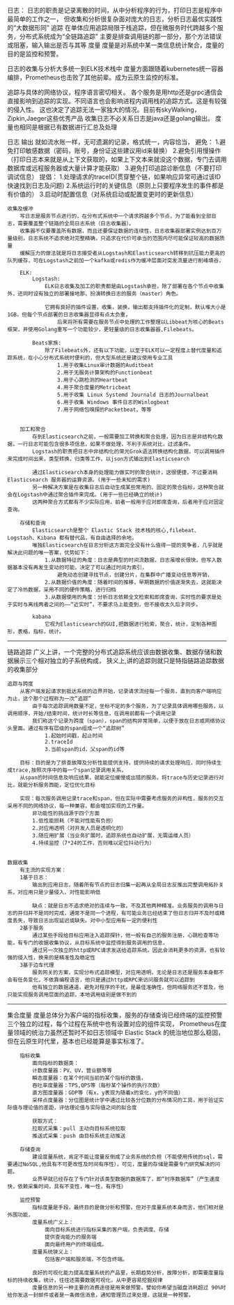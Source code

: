 日志：
    日志的职责是记录离散的时间，从中分析程序的行为，打印日志是程序中最简单的工作之一，
    但收集和分析很复杂面对庞大的日志，分析日志最优实践性的“大数据形同”
追踪
    在单体应用追踪局限于栈追踪，但在微服务时代跨越多个服务，分布式系统成为“全链路追踪”
    主要是排查调用链的那一部分，那个方法错误或阻塞，输入输出是否与其等
度量
    度量是对系统中某一类信息统计聚合，度量的目的是监控和预警。


日志的收集与分析大多统一到ELK技术栈中
度量方面跟随着kubernetes统一容器编排，Prometheus也击败了其他前辈。成为云原生监控的标准。


追踪与具体的网络协议，程序语言密切相关。
    各个服务是用http还是grpc通信会直接影响到追踪的实现。不同语言也会影响进程内调用栈的追踪方式。这是有较强的侵入性。
    这也决定了追踪无法一家独大的情况。目前有skyWalking，Zipkin,Jaeger这些优秀产品
收集日志不必关系日志是java还是golang输出。
度量也相同是根据已有数据进行汇总及处理


日志
    输出
        就如流水账一样，无可遗漏的记录，格式统一，内容恰当，
        避免：
            1.避免打印敏感数据（密码，账号，身份证这些建议用id来替换）
            2.避免引用慢操作（打印日志本来就是从上下文获取的，如果上下文本来就没这个数据，专门去调用数据库或远程服务器或大量计算才能获取）
            3.避免打印追踪诊断信息（不要打印调试信息）
        提倡：
            1.处理请求的traceID(贯穿整个链，如果响应异常可通过该ID快速找到日志及问题)
            2.系统运行时的关键信息（原则上只要程序发生的事件都是有价值的）
            3.启动时配置信息（对系统启动或配置变更时的更新信息）
       
    收集及缓冲
        写日志是服务节点进行的，在分布式系统中一个请求跨越多个节点，为了能看到全部日志，需要覆盖整个链路的全局日志系统（日志收集器）。
        收集器不仅要覆盖所有数据，而且还要保证数据的连续性，日志收集器部署实例达到百万量级别，日志系统不追求绝对完整精确，只追求在代价可承当的范围内尽可能保证较高的数据质量
        缓解压力的做法就是将日志接受者从Logstash和Elasticsearch转移到抗压能力更高的队列缓存，可在Logstash之前加一个kafka或redis作为缓冲层面对突发流量进行削峰填谷，

        ELK:
            Logstash:
                ELK日志收集及加工的职责都是由Logstash承担，除了部署在各个节点中收集外，还同时设有独立的部署接地那，扮演转换日志的服务（master）角色。

                它拥有良好的插件设置，收集，装换，输出都支持插件化的定制，默认堆大小是1GB，但每个节点部署的日志收集器显得有点太负重，
                    后来将所有需要在服务节点中处理的工作整理以Libbeat为核心的Beats框架，并使用Golang重写一个功能较少，更轻量级的日志收集器器,Filebeats。

            Beats家族:
                除了Filebeats外，还有以下功能，以至于ELK可以一定程度上替代度量和追踪系统，在小心分布式系统时便利的，但大型系统还是建议使用专业工具
                    1.用于收集Linux审计数据的Auditbeat
                    2.用于无服务计算架构的Functionbeat
                    3.用于心跳检测的Heartbeat
                    4.用于聚合度量的Metricbeat
                    5.用于收集 Linux Systemd Journald 日志的Journalbeat
                    6.用于收集 Windows 事件日志的Winlogbeat
                    7.用于网络包嗅探的Packetbeat，等等


        加工和聚合
            存到Elasticsearch之前，一般需要加工转换和聚合处理，因为日志是非结构化数据，一行日志可能包含很多项信息，如果不做处理，不利于系统对比，过滤条件。
            Logstash的职责把日志中非结构化的荣光Grok语法转换结构化数据，可以调用插件来完成时间出来，类型转换，归类等工作，以json方式输出到Elasticsearch

            通过Elasticsearch本身的处理能力做实时的聚合统计，这很便捷，不过要消耗 Elasticsearch 服务器的运算资源。(用于一些未知的需求)
            另一种解决方案是在收集日志后自动生成某些常用的、固定的聚合指标，这种聚合就会在Logstash中通过聚合插件来完成。(用于一些已经确立的统计)
            这两种聚合方式都有不少实际应用，前者一般用于应对即席查询，后者用于应对固定查询。

        存储和查询
            Elasticsearch是整个 Elastic Stack 技术栈的核心,filebeat、Logstash、Kibana 都有替代品，有自由选择的余地，
            唯独Elasticsearch在日志分析这方面完全没有什么值得一提的竞争者，几乎就是解决此问题的唯一答案，优势如下：
                1.从数据特征的角度：日志是典型的时间流数据，日志虽增长很快，但写入数据基本没有再发生变动的可能，决定了可以通过时间为索引，
                    避免动态创建寻找节点，创建分片，在集群中广播变动信息等开销，
                2.从数据价值的角度：随着时间的推移，早期数据的价值逐渐失去，这就能决定了冷热数据，采用不同的硬件策略，进行归档
                3.从数据使用的角度：分析日志依赖全文检索和即席查询，实时性的要求是处于实时与离线两者之间的——“近实时”，不要求马上能查到，但不接收太久后才同步。

            kabana 
                它视为Elasticsearch的GUI,把数据进行检索，聚合，统计，定制各种图形，表格，指标，统计。
                

-------------
链路追踪
    广义上讲，一个完整的分布式追踪系统应该由数据收集、数据存储和数据展示三个相对独立的子系统构成，
    狭义上,讲的追踪则就只是特指链路追踪数据的收集部分


    追踪与跨度
        从客户端发起请求到抵达系统的边界开始，记录请求流经每一个服务，直到向客户端响应为止，这个那个过程称为一次“追踪”
            由于每次追踪调用数量不定，坐标不定的多个服务，为了记录具体调用哪些服务，以调用顺序，开始/结束时间，统计时长等信息，在调用前都有一个调用记录
            我们称这个记录为跨度（span），span的结构非常简单，以便于放在日志或网络协议头里面。通过有序有层级的span组成一个“追踪树”
                1.起始时间戳，起止时间
                2.traceId
                3.当前span的id，父span的id等

        目标：目的是为了排查故障及分析性能提供支持，提供持续的请求处理响应，同时持续生成trace,按照次序中的每一个span记录调用关系，
        从span的时间信息及响应结果，就能定位缓慢或出错的服务。将trace与历史记录进行对比，就能分析服务西能，定位优化目标

        实现：每次服务调用记录trace和span，但在实际中需要考虑服务的异构性，服务的交互采用不同的网络协议，每一种兼容，都会增加实现的工作量。
            非功能性的挑战源于四个方面
            1.低性能损耗（不能对性能有负担）
            2.对应用透明（对开发人员是透明化的）
            3.随应用扩展（当业务扩展时，追踪系统也自动扩展，无需运维人员）
            4.持续监控（7*24的工作，否则难以定位抖动行为）

        
    数据收集
        有主流的实现方案：
        1基于日志：
            输出到应用日志，随着所有节点的日志归集一起再从全局日志反推出完整调用拓扑关系，对应用只是少量侵入，对性能影响低
            
            缺点：就是日志不追求绝对的连续与一致，不及其他两种精准。业务服务的调用与日志的并归并不是同时完成，通常不是同一个进程，有可能业务已经结束了但日志归并不及时或精度丢失，导致日志出现延迟或缺失。对中小型应用有一定的便利性
        2基于服务 
            通过某些手段给目标应用注入追踪探针，他一般有自己的服务注册，心跳检查等功能，有专门的收据收集协议，从目标系统中监控得到服务调用的信息，
            通过另一次独立的http或RPC请求发送给追踪系统。因此会消耗更多的资源，也有较强的侵入性，换来的是精准性及稳定性
        3基于边车代理
            服务网关的方案，实现分布式追踪模型，对应用透明，无论是日志还是服务本身都不会有任务变化，不依靠编程语言，他只是通过http或RPC来访问服务就可以追踪到
            他有独立的数据通道，避免对程序的干扰，是最佳准确性，但网络服务还不普及，他只能实现服务调用层面的追踪，本地调用级别是做不到的


-------------
集合度量
    度量总体分为客户端的指标收集，服务的存储查询已经终端的监控预警三个独立的过程，每个过程在系统中也有设置对应的组件实现，
    Prometheus在度量领域的统治力虽然还暂时不如日志领域中 Elastic Stack 的统治地位那么稳固，但在云原生时代里，基本也已经能算是事实标准了。

        指标收集
            面向指标的数据类：
            计数度量器：PV、UV，营业额等等
            瞬态度量器：在某个时间当前的某个指标的数值，
            吞吐率度量器：TPS,QPS等（每秒某个操作的执行次数）
            直方图度量器：GDP等（有x，y表现为随着x的变化，y的不同值）
            采样点度量器：分位图是统计学中通过比较各分位数的分布情况的工具，用于验证实际值与理论值的差距，评估理论值与实际值之间的拟合度

            获取方式：
            拉取式采集：pull 主动向目标系统拉取
            推送式采集：push 由目标系统主动推送

        存储查询
            建设度量系统，肯定不能让度量反倒成了业务系统的负担（不能使用传统的sql，需要通过NoSQL,他具有不可更改性及时间有序性），可见，度量的存储是需要专门研究解决的问题。
            业界早就已经存在了专门针对该类型数据的数据库了，即“时序数据库”（产生速度快，依赖采集时间，具有不变性，唯一性，有序性）

        监控预警
            指标度量是手段，最终目的是做分析和预警。但对于度量系统本身而言，他们相对是外围功能，
            度量系统广义上：
                面向目标系统进行指标采集的客户端，负责调度、存储
                提供查询能力的服务端
                面向最终用户的终端组成。
            度量系统狭义上：
                包括客户端和服务端，不包含终端。

            良好的可视化能力提高度量系统的产品里，长期趋势分析，故障分析，即需要度量指标的持续收集，统计，往往还需要数据可视化，从中更容易挖掘规律
            度量信息的另一种主要的消费途径是用来做预警。譬如你希望当磁盘消耗超过 90%时给你发送一封邮件或者是一条微信消息，通知管理员过来处理，这就是一种预警。